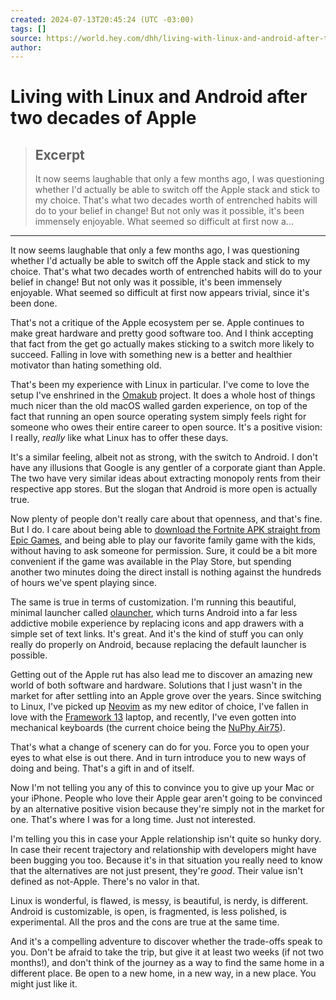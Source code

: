 ```yaml
---
created: 2024-07-13T20:45:24 (UTC -03:00)
tags: []
source: https://world.hey.com/dhh/living-with-linux-and-android-after-two-decades-of-apple-4f730084?ref=dailydev
author: 
---
```


# Living with Linux and Android after two decades of Apple

> ## Excerpt
> It now seems laughable that only a few months ago, I was questioning whether I'd actually be able to switch off the Apple stack and stick to my choice. That's what two decades worth of entrenched habits will do to your belief in change! But not only was it possible, it's been immensely enjoyable. What seemed so difficult at first now a...

---
It now seems laughable that only a few months ago, I was questioning whether I'd actually be able to switch off the Apple stack and stick to my choice. That's what two decades worth of entrenched habits will do to your belief in change! But not only was it possible, it's been immensely enjoyable. What seemed so difficult at first now appears trivial, since it's been done.

That's not a critique of the Apple ecosystem per se. Apple continues to make great hardware and pretty good software too. And I think accepting that fact from the get go actually makes sticking to a switch more likely to succeed. Falling in love with something new is a better and healthier motivator than hating something old.

That's been my experience with Linux in particular. I've come to love the setup I've enshrined in the [Omakub](https://omakub.org/) project. It does a whole host of things much nicer than the old macOS walled garden experience, on top of the fact that running an open source operating system simply feels right for someone who owes their entire career to open source. It's a positive vision: I really, _really_ like what Linux has to offer these days.

It's a similar feeling, albeit not as strong, with the switch to Android. I don't have any illusions that Google is any gentler of a corporate giant than Apple. The two have very similar ideas about extracting monopoly rents from their respective app stores. But the slogan that Android is more open is actually true.

Now plenty of people don't really care about that openness, and that's fine. But I do. I care about being able to [download the Fortnite APK straight from Epic Games](https://www.fortnite.com/mobile/android), and being able to play our favorite family game with the kids, without having to ask someone for permission. Sure, it could be a bit more convenient if the game was available in the Play Store, but spending another two minutes doing the direct install is nothing against the hundreds of hours we've spent playing since.

The same is true in terms of customization. I'm running this beautiful, minimal launcher called [olauncher](https://play.google.com/store/apps/details?id=app.olauncher&hl=en), which turns Android into a far less addictive mobile experience by replacing icons and app drawers with a simple set of text links. It's great. And it's the kind of stuff you can only really do properly on Android, because replacing the default launcher is possible.

Getting out of the Apple rut has also lead me to discover an amazing new world of both software and hardware. Solutions that I just wasn't in the market for after settling into an Apple grove over the years. Since switching to Linux, I've picked up [Neovim](https://neovim.io/) as my new editor of choice, I've fallen in love with the [Framework 13](https://frame.work/products/laptop13-diy-intel-ultra-1) laptop, and recently, I've even gotten into mechanical keyboards (the current choice being the [NuPhy Air75](https://nuphy.com/products/air75-v2)).

That's what a change of scenery can do for you. Force you to open your eyes to what else is out there. And in turn introduce you to new ways of doing and being. That's a gift in and of itself.

Now I'm not telling you any of this to convince you to give up your Mac or your iPhone. People who love their Apple gear aren't going to be convinced by an alternative positive vision because they're simply not in the market for one. That's where I was for a long time. Just not interested.

I'm telling you this in case your Apple relationship isn't quite so hunky dory. In case their recent trajectory and relationship with developers might have been bugging you too. Because it's in that situation you really need to know that the alternatives are not just present, they're _good_. Their value isn't defined as not-Apple. There's no valor in that.

Linux is wonderful, is flawed, is messy, is beautiful, is nerdy, is different. Android is customizable, is open, is fragmented, is less polished, is experimental. All the pros and the cons are true at the same time. 

And it's a compelling adventure to discover whether the trade-offs speak to you. Don't be afraid to take the trip, but give it at least two weeks (if not two months!), and don't think of the journey as a way to find the same home in a different place. Be open to a new home, in a new way, in a new place. You might just like it.
